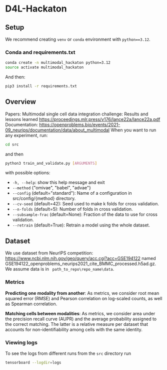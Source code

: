 # D4L-Hackaton

## Setup
We recommend creating ```venv``` or ```conda``` environment with ```python==3.12```.

### Conda and requirements.txt

```bash
conda create -n multimodal_hackaton python=3.12
source activate multimodal_hackaton
```

And then:
```bash
pip3 install -r requirements.txt
```

## Overview
Papers: Multimodal single cell data integration challenge: Results and lessons learned https://proceedings.mlr.press/v176/lance22a/lance22a.pdf
Documentation: https://openproblems.bio/events/2021-09_neurips/documentation/data/about_multimodal
When you want to run any experiment, run:
```bash
cd src
```
and then
```bash
python3 train_and_validate.py [ARGUMENTS]
```

with possible options:
  * ```-h, --help```: show this help message and exit
  * ```--method``` {"omivae", "babel", "advae"}
  * ```--config``` (default="standard"): Name of a configuration in src/config/{method} directory.
  * ```--cv-seed``` (default=42): Seed used to make k folds for cross validation.
  * ```--n-folds``` (default=5): Number of folds in cross validation.
  * ```--subsample-frac``` (default=None): Fraction of the data to use for cross validation.
  * ```--retrain``` (default=True): Retrain a model using the whole dataset.

###

## Dataset
We use dataset from NeurIPS competition: https://www.ncbi.nlm.nih.gov/geo/query/acc.cgi?acc=GSE194122 named GSE194122_openproblems_neurips2021_cite_BMMC_processed.h5ad.gz.
We assume data is in ``` path_to_repo\repo_name\data```.

### Metrics
**Predicting one modality from another**: As metrics, we consider root mean squared error (RMSE) and Pearson correlation on
log-scaled counts, as well as Spearman correlation.

**Matching cells between modalities**: As metrics, we consider area under the precision recall curve (AUPR) and the average
probability assigned to the correct matching. The latter is a relative measure per dataset that accounts
for non-identifiability among cells with the same identity.

### Viewing logs
To see the logs from different runs from the `src` directory run

```bash
tensorboard --logdir=logs
```
